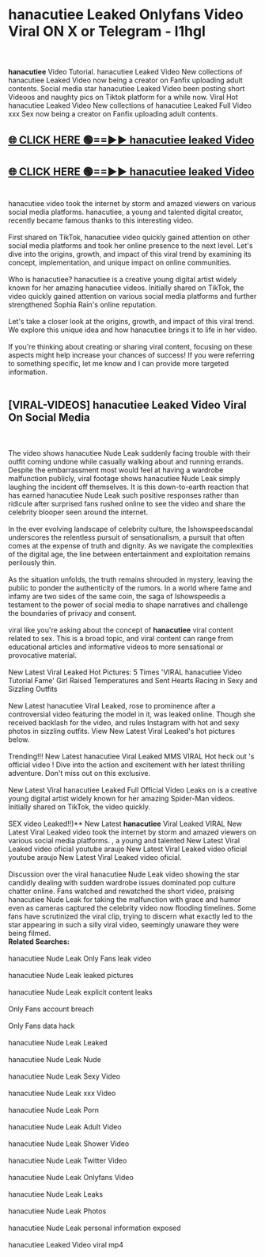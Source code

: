<h1> hanacutiee Leaked Onlyfans Video Viral ON X or Telegram - l1hgl </h1>

# 
<br>
<strong>hanacutiee</strong> Video Tutorial. hanacutiee Leaked Video New collections of  hanacutiee Leaked Video now being a creator on Fanfix uploading adult contents. Social media star hanacutiee Leaked Video been posting short Videoos and naughty pics on Tiktok platform for a while now. Viral Hot hanacutiee Leaked Video New collections of hanacutiee Leaked Full Video xxx Sex now being a creator on Fanfix uploading adult contents.
<br>

## [🌐 CLICK HERE 🟢==►► hanacutiee leaked Video ](https://onlyclips.site?title=hanacutiee&ref=git)


## [🌐 CLICK HERE 🟢==►► hanacutiee leaked Video ](https://onlyclips.site?title=hanacutiee&ref=git)

<br>
hanacutiee video took the internet by storm and amazed viewers on various social media platforms. hanacutiee, a young and talented digital creator, recently became famous thanks to this interesting video.
<br><br>
First shared on TikTok, hanacutiee video quickly gained attention on other social media platforms and took her online presence to the next level. Let's dive into the origins, growth, and impact of this viral trend by examining its concept, implementation, and unique impact on online communities.
<br><br>
Who is hanacutiee? hanacutiee is a creative young digital artist widely known for her amazing hanacutiee videos. Initially shared on TikTok, the video quickly gained attention on various social media platforms and further strengthened Sophia Rain's online reputation.
<br><br>
Let's take a closer look at the origins, growth, and impact of this viral trend. We explore this unique idea and how hanacutiee brings it to life in her video.
<br><br>
If you're thinking about creating or sharing viral content, focusing on these aspects might help increase your chances of success! If you were referring to something specific, let me know and I can provide more targeted information.
<br><br>
<h2>[VIRAL-VIDEOS] hanacutiee Leaked Video Viral On Social Media</h2>
<br><br>
The video shows hanacutiee Nude Leak suddenly facing trouble with their outfit coming undone while casually walking about and running errands. Despite the embarrassment most would feel at having a wardrobe malfunction publicly, viral footage shows hanacutiee Nude Leak simply laughing the incident off themselves. It is this down-to-earth reaction that has earned hanacutiee Nude Leak such positive responses rather than ridicule after surprised fans rushed online to see the video and share the celebrity blooper seen around the internet.
<br><br>
In the ever evolving landscape of celebrity culture, the Ishowspeedscandal underscores the relentless pursuit of sensationalism, a pursuit that often comes at the expense of truth and dignity. As we navigate the complexities of the digital age, the line between entertainment and exploitation remains perilously thin.
<br><br>
As the situation unfolds, the truth remains shrouded in mystery, leaving the public to ponder the authenticity of the rumors. In a world where fame and infamy are two sides of the same coin, the saga of Ishowspeedis a testament to the power of social media to shape narratives and challenge the boundaries of privacy and consent.
<br><br>
viral like you're asking about the concept of <strong>hanacutiee</strong> viral content related to sex. This is a broad topic, and viral content can range from educational articles and informative videos to more sensational or provocative material.
<br><br>
New Latest Viral Leaked Hot Pictures: 5 Times 'VIRAL hanacutiee Video Tutorial Fame' Girl Raised Temperatures and Sent Hearts Racing in Sexy and Sizzling Outfits
<br><br>
New Latest hanacutiee Viral Leaked, rose to prominence after a controversial video featuring the model in it, was leaked online. Though she received backlash for the video, and rules Instagram with hot and sexy photos in sizzling outfits. View New Latest Viral Leaked's hot pictures below.
<br><br>
Trending!!! New Latest hanacutiee Viral Leaked MMS VIRAL Hot heck out 's official video ! Dive into the action and excitement with her latest thrilling adventure. Don't miss out on this exclusive.
<br><br>
New Latest Viral hanacutiee Leaked Full Official Video Leaks on  is a creative young digital artist widely known for her amazing Spider-Man videos. Initially shared on TikTok, the video quickly.
<br><br>
SEX video Leaked!!)** New Latest <strong>hanacutiee</strong> Viral Leaked VIRAL New Latest Viral Leaked video took the internet by storm and amazed viewers on various social media platforms. , a young and talented New Latest Viral Leaked video oficial youtube araujo New Latest Viral Leaked video oficial youtube araujo New Latest Viral Leaked video oficial.
<br><br>
Discussion over the viral hanacutiee Nude Leak video showing the star candidly dealing with sudden wardrobe issues dominated pop culture chatter online. Fans watched and rewatched the short video, praising hanacutiee Nude Leak for taking the malfunction with grace and humor even as cameras captured the celebrity video now flooding timelines. Some fans have scrutinized the viral clip, trying to discern what exactly led to the star appearing in such a silly viral video, seemingly unaware they were being filmed.
<br>
<strong>Related Searches:</strong>
<br><br>
hanacutiee Nude Leak Only Fans leak video
<br><br>
hanacutiee Nude Leak leaked pictures
<br><br>
hanacutiee Nude Leak explicit content leaks
<br><br>
Only Fans account breach
<br><br>
Only Fans data hack
<br><br>
hanacutiee Nude Leak Leaked
<br><br>
hanacutiee Nude Leak Nude
<br><br>
hanacutiee Nude Leak Sexy Video
<br><br>
hanacutiee Nude Leak xxx Video
<br><br>
hanacutiee Nude Leak Porn
<br><br>
hanacutiee Nude Leak Adult Video
<br><br>
hanacutiee Nude Leak Shower Video
<br><br>
hanacutiee Nude Leak Twitter Video
<br><br>
hanacutiee Nude Leak Onlyfans Video
<br><br>
hanacutiee Nude Leak Leaks
<br><br>
hanacutiee Nude Leak Photos
<br><br>
hanacutiee Nude Leak personal information exposed
<br><br>
hanacutiee Leaked Video viral mp4